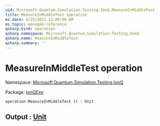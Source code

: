 ```yaml
---
uid: Microsoft.Quantum.Simulation.Testing.IonQ.MeasureInMiddleTest
title: MeasureInMiddleTest operation
ms.date: 4/25/2021 12:00:00 AM
ms.topic: managed-reference
qsharp.kind: operation
qsharp.namespace: Microsoft.Quantum.Simulation.Testing.IonQ
qsharp.name: MeasureInMiddleTest
qsharp.summary: ''
---
```


# MeasureInMiddleTest operation

Namespace: [Microsoft.Quantum.Simulation.Testing.IonQ](xref:Microsoft.Quantum.Simulation.Testing.IonQ)

Package: [IonQExe](https://nuget.org/packages/IonQExe)




```qsharp
operation MeasureInMiddleTest () : Unit
```


## Output : [Unit](xref:microsoft.quantum.qsharp.valueliterals#unit-literal)

